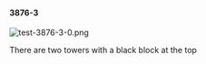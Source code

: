 #### 3876-3
![test-3876-3-0.png](https://github.com/lil-lab/nlvr/raw/master/nlvr/test/images/5/test-3876-3-0.png "test-3876-3-0.png")

There are two towers with a black block at the top